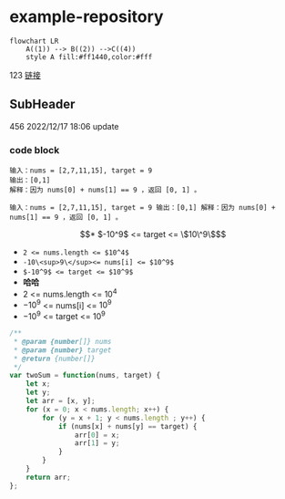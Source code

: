 # example-repository

```mermaid
flowchart LR
    A((1)) --> B((2)) -->C((4))
    style A fill:#ff1440,color:#fff
```









123
[链接](https://b2b.partcommunity.com/community/knowledge/zh_CN/detail/10753/%E7%BD%97%E9%A9%AC%E6%95%B0%E5%AD%97#knowledge_article)
## SubHeader

456
2022/12/17 18:06 update

### code block
```
输入：nums = [2,7,11,15], target = 9
输出：[0,1]
解释：因为 nums[0] + nums[1] == 9 ，返回 [0, 1] 。
```
`输入：nums = [2,7,11,15], target = 9
输出：[0,1]
解释：因为 nums[0] + nums[1] == 9 ，返回 [0, 1] 。`
```math
* $-10^9$ <= target <= \$10\^9\$
```
* `2 <= nums.length <= $10^4$`
* ` -10\<sup>9\</sup><= nums[i] <= $10^9$ `
* `$-10^9$ <= target <= $10^9$`
* **哈哈**
* 2 <= nums.length <= $10^4$
* $-10^9$ <= nums[i] <= $10^9$
* $-10^9$ <= target <= $10^9$

```javascript
/**
 * @param {number[]} nums
 * @param {number} target
 * @return {number[]}
 */
var twoSum = function(nums, target) {
    let x;
    let y;
    let arr = [x, y];
    for (x = 0; x < nums.length; x++) {
        for (y = x + 1; y < nums.length ; y++) {
            if (nums[x] + nums[y] == target) {
                arr[0] = x;
                arr[1] = y;
            }
        }
    }
    return arr;
};
```
